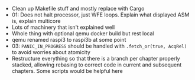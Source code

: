 * Clean up Makefile stuff and mostly replace with Cargo
* 01: Does not halt processor, just WFE loops. Explain
  what displayed ASM is, explain multicore
* Lots of machinery that isn't explained well
* Whole thing with optional qemu docker build but rest local
* qemu renamed raspi3 to raspi3b at some point
* 03: `PANIC_IN_PROGRESS` should be handled with
  `.fetch_or(true, AcqRel)` to avoid worries about
  atomicity
* Restructure everything so that there is a branch per
  chapter properly stacked, allowing rebasing to correct
  code in current and subsequent chapters. Some scripts
  would be helpful here
